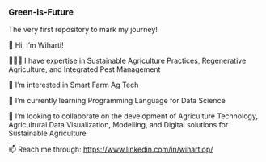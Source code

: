 ### Green-is-Future

The very first repository to mark my journey!

👋 Hi, I’m Wiharti!

👩🏻‍🔧 I have expertise in Sustainable Agriculture Practices, Regenerative Agriculture, and Integrated Pest Management

👀 I’m interested in Smart Farm Ag Tech

🌱 I’m currently learning Programming Language for Data Science

💞️ I’m looking to collaborate on the development of Agriculture Technology, Agricultural Data Visualization, Modelling, and Digital solutions for Sustainable Agriculture

📫 Reach me through: https://www.linkedin.com/in/wihartiop/
